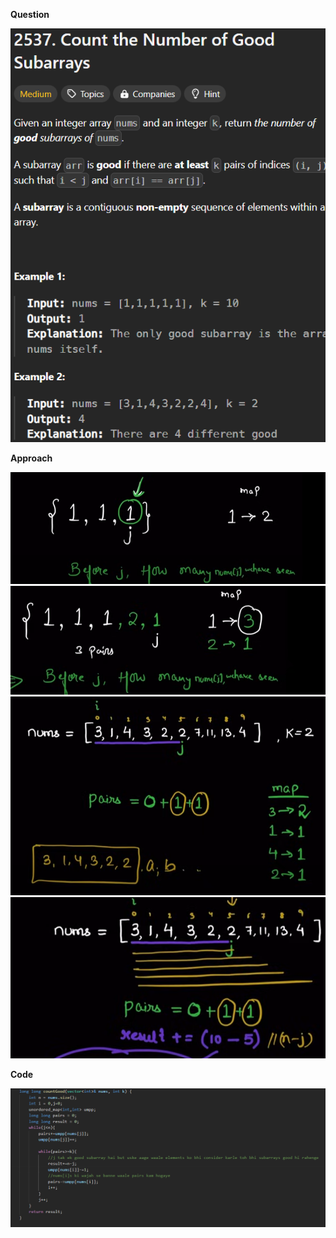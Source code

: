 **Question**

![alt text]({B5E76007-2BBC-46DE-9405-AB7682CF3DA3}.png)

**Approach**

![alt text]({D57F64D1-00DC-4606-A08C-356A224CD7EC}.png)
![alt text]({D6C7429E-BCB9-406C-8C77-85F349563BBB}.png)
![alt text]({3E256BDA-C7BF-40E6-B5E4-B06B882EB17E}.png)
![alt text]({26AFBF6C-CEFA-4E97-8A14-32DAA7E4C805}.png)

**Code**

![alt text]({FAA9F8F2-23A4-429D-B3D5-524BB3C67C03}.png)